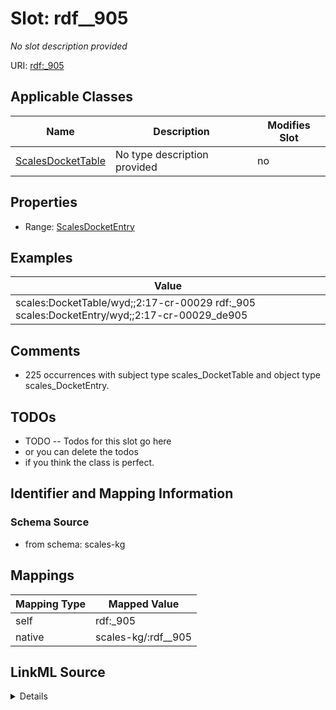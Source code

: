 

# Slot: rdf__905


_No slot description provided_





URI: [rdf:_905](http://www.w3.org/1999/02/22-rdf-syntax-ns#_905)



<!-- no inheritance hierarchy -->





## Applicable Classes

| Name | Description | Modifies Slot |
| --- | --- | --- |
| [ScalesDocketTable](../classes/ScalesDocketTable.md) | No type description provided |  no  |







## Properties

* Range: [ScalesDocketEntry](../classes/ScalesDocketEntry.md)






## Examples

| Value |
| --- |
| scales:DocketTable/wyd;;2:17-cr-00029 rdf:_905 scales:DocketEntry/wyd;;2:17-cr-00029_de905 |

## Comments

* 225 occurrences with subject type scales_DocketTable and object type scales_DocketEntry.

## TODOs

* TODO -- Todos for this slot go here
* or you can delete the todos
* if you think the class is perfect.

## Identifier and Mapping Information







### Schema Source


* from schema: scales-kg




## Mappings

| Mapping Type | Mapped Value |
| ---  | ---  |
| self | rdf:_905 |
| native | scales-kg/:rdf__905 |




## LinkML Source

<details>
```yaml
name: rdf__905
description: No slot description provided
todos:
- TODO -- Todos for this slot go here
- or you can delete the todos
- if you think the class is perfect.
comments:
- 225 occurrences with subject type scales_DocketTable and object type scales_DocketEntry.
examples:
- value: scales:DocketTable/wyd;;2:17-cr-00029 rdf:_905 scales:DocketEntry/wyd;;2:17-cr-00029_de905
from_schema: scales-kg
rank: 1000
slot_uri: rdf:_905
alias: rdf__905
domain_of:
- scales_DocketTable
range: scales_DocketEntry

```
</details>